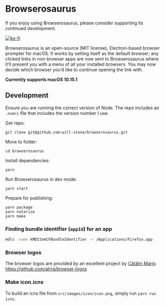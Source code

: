# Browserosaurus

If you enjoy using Browserosaurus, please consider supporting its continued
development.

[![ko-fi](https://www.ko-fi.com/img/githubbutton_sm.svg)](https://ko-fi.com/Z8Z7V0KF)

Browserosaurus is an open-source (MIT license), Electron-based browser prompter
for macOS. It works by setting itself as the default browser; any clicked links
in non-browser apps are now sent to Browserosaurus where it’ll present you with
a menu of all your installed browsers. You may now decide which browser you’d
like to continue opening the link with.

**Currently supports macOS 10.15.1**

## Development

Ensure you are running the correct version of Node. The repo includes an
`.nvmrc` file that includes the version number I use.

Get repo:

```
git clone git@github.com:will-stone/browserosaurus.git
```

Move to folder:

```
cd browserosaurus
```

Install dependencies:

```
yarn
```

Run Browserosaurus in dev mode:

```
yarn start
```

Prepare for publishing:

```
yarn package
yarn notarize
yarn make
```

### Finding bundle identifier (`appId`) for an app

```sh
mdls -name kMDItemCFBundleIdentifier -r /Applications/Firefox.app
```

### Browser logos

The browser logos are provided by an excellent project by
[Cătălin Mariș](https://github.com/alrra):
https://github.com/alrra/browser-logos

### Make icon.icns

To build an icns file from `src/images/icon/icon.png`, simply run
`yarn run icns`.
